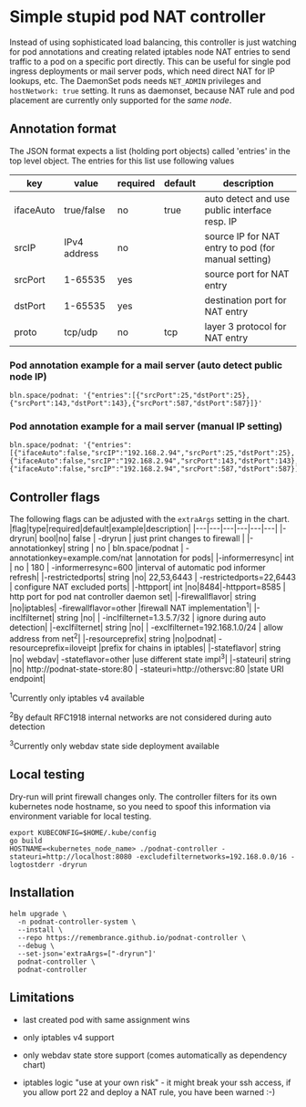 # Simple stupid pod NAT controller

Instead of using sophisticated load balancing, this controller is just watching for pod annotations and creating related iptables node NAT entries to send traffic to a pod on a specific port directly. This can be useful for single pod ingress deployments or mail server pods, which need direct NAT for IP lookups, etc. The DaemonSet pods needs `NET_ADMIN` privileges and `hostNetwork: true` setting. It runs as daemonset, because NAT rule and pod placement are currently only supported for the *same node*.

## Annotation format

The JSON format expects a list (holding port objects) called 'entries' in the top level object. The entries for this list use following values

|key|value|required|default|description|
|---|---|---|---|---|
|ifaceAuto|true/false|no|true| auto detect and use public interface resp. IP|
|srcIP| IPv4 address |no| |source IP for NAT entry to pod (for manual setting)|
|srcPort| 1-65535 |yes| |source port for NAT entry|
|dstPort| 1-65535 | yes | |destination port for NAT entry|
|proto| tcp/udp|no|tcp|layer 3 protocol for NAT entry|

### Pod annotation example for a mail server (auto detect public node IP)
```
bln.space/podnat: '{"entries":[{"srcPort":25,"dstPort":25},{"srcPort":143,"dstPort":143},{"srcPort":587,"dstPort":587}]}'
```

### Pod annotation example for a mail server (manual IP setting)
```
bln.space/podnat: '{"entries":[{"ifaceAuto":false,"srcIP":"192.168.2.94","srcPort":25,"dstPort":25},{"ifaceAuto":false,"srcIP":"192.168.2.94","srcPort":143,"dstPort":143},{"ifaceAuto":false,"srcIP":"192.168.2.94","srcPort":587,"dstPort":587}]}'
```

## Controller flags
The following flags can be adjusted with the `extraArgs` setting in the chart.
|flag|type|required|default|example|description|
|---|---|---|---|---|---|
|-dryrun| bool|no| false | -dryrun | just print changes to firewall |
|-annotationkey| string | no | bln.space/podnat | -annotationkey=example.com/nat |annotation for pods|
|-informerresync| int | no | 180 | -informerresync=600 |interval of automatic pod informer refresh|
|-restrictedports| string |no| 22,53,6443 | -restrictedports=22,6443 | configure NAT excluded ports|
|-httpport| int |no|8484|-httpport=8585 | http port for pod nat controller daemon set|
|-firewallflavor| string |no|iptables| -firewallflavor=other |firewall NAT implementation<sup>1</sup>|
|-inclfilternet| string |no| | -inclfilternet=1.3.5.7/32 | ignore during auto detection|
|-exclfilternet| string |no| | -exclfilternet=192.168.1.0/24 | allow address from net<sup>2</sup>|
|-resourceprefix| string |no|podnat| -resourceprefix=iloveipt |prefix for chains in iptables|
|-stateflavor| string |no| webdav| -stateflavor=other |use different state impl<sup>3</sup>|
|-stateuri| string |no| http://podnat-state-store:80 | -stateuri=http://othersvc:80 |state URI endpoint|

<sup>1</sup>Currently only iptables v4 available

<sup>2</sup>By default RFC1918 internal networks are not considered during auto detection

<sup>3</sup>Currently only webdav state side deployment available

## Local testing

Dry-run will print firewall changes only. The controller filters for its own kubernetes node hostname, so you need to spoof this information via environment variable for local testing.

```
export KUBECONFIG=$HOME/.kube/config
go build
HOSTNAME=<kubernetes_node_name> ./podnat-controller -stateuri=http://localhost:8080 -excludefilternetworks=192.168.0.0/16 -logtostderr -dryrun
```

## Installation
```
helm upgrade \
  -n podnat-controller-system \
  --install \
  --repo https://remembrance.github.io/podnat-controller \
  --debug \
  --set-json='extraArgs=["-dryrun"]'
  podnat-controller \
  podnat-controller
```

## Limitations

* last created pod with same assignment wins

* only iptables v4 support

* only webdav state store support (comes automatically as dependency chart)

* iptables logic "use at your own risk" - it might break your ssh access, if you allow port 22 and deploy a NAT rule, you have been warned :-)
